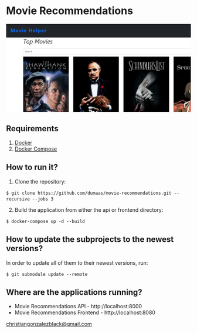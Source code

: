 # Movie Recommendations

![frontpage](https://github.com/dumaas/movie-recommendations/blob/main/images/frontend-screenshot.png?raw=true)

## Requirements
1. [Docker](https://docs.docker.com/install/)
2. [Docker Compose](https://docs.docker.com/compose/install/)


## How to run it?

1. Clone the repository:

```
$ git clone https://github.com/dumaas/movie-recommendations.git --recursive --jobs 3
```

2. Build the application from either the api or frontend directory:
```
$ docker-compose up -d --build
```


## How to update the subprojects to the newest versions?
In order to update all of them to their newest versions, run:
```
$ git submodule update --remote
```


## Where are the applications running?
- Movie Recommendations API - http://localhost:8000
- Movie Recommendations Frontend - http://localhost:8080


christiangonzalezblack@gmail.com

